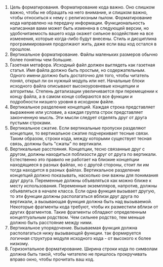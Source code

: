 1. Цель форматирования.
	 Форматирование кода важно. Оно слишком важно, чтобы не обращать на него внимание, и слишком важно, чтобы относиться к нему с религиозным пылом. Форматирование кода направлено на передачу информации.
	 Функциональность написанная вами может быть изменена в следующей версии, но удобочитаемость вашего кода окажет сильное воздействие на все изменения, которые когда-либо будут внесены.
	 Стиль и дисциплина программирования продолжают жить, даже если ваш код остался в прошлом.
2. Вертикальное форматирование.
	 Файлы маленьких размеров обычно более понятны чем большие.
3.  Газетная метафора.
	 Исходный файл должен выглядеть как газетная статья. Имя файла должно быть простым, но содержательным. Одного имени должно быть достаточно для того, чтобы читатель понял, открыл ли он нужный модуль или нет. Начальные блоки исходного файла описывают высокоуровневые концепции и алгоритмы. Степень детализации увеличивается при перемещении к концу файла, а в самом конце собираются все функции и подробности низшего уровня в исходном файле.
4. Вертикальное разделение концепций.
	 Каждая строка представляет выражение или условие, а каждая группа строк представляет законченную мысль. Эти мысли следует отделять друг от друга пустыми строками.
5. Вертикальное сжатие. 
	 Если вертикальные пропуски разделяют концепции, то вертикальное сжатие подчеркивает тесные связи. Таким образом, строки кода, между которыми существует тесная связь, должны быть "сжаты" по вертикали.
6. Вертикальные расстояния.
	 Концепции, тесно связанные друг с другом, должны находиться поблизости друг от друга по вертикали. Естественно это правило не работает на близкие концепции находящиеся в разных файлах, но с другой стороны, стоит ли им тогда находится в разных файлах.
	 Вертикальное разделение концепций должно показывать, насколько они важны для понимания друг друга.
	 Переменные должны объявляться как можно ближе к месту использования.
	 Переменные экземпляров, напротив, должны объявляться в начале класса.
	 Если одна функция вызывает другую, то эти функции должны располагаться вблизи друг друга по вертикали, а вызывающая функция должна быть над вызываемой.
	 Некоторые фрагменты кода требуют, чтобы их разместили вблизи от других фрагментов. Такие фрагменты обладают определенным концептуальным родством. Чем сильнее родство, тем меньше должно быть расстояние между ними. 
7. Вертикальное упорядочение.
	 Вызываемая функция должна располагаться нижу вызывающей функции. так формируется логичная структура модуля исходного кода - от высокого к более низкому.
8. Горизонтальное форматирование.
	 Ширина строки кода по символам должна быть такой, чтобы читателю не пришлось прокручивать вправо окно, чтобы прочитать ваш код. 